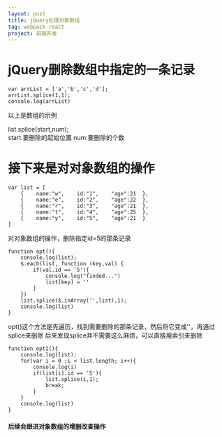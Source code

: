 ```yaml
---
layout: post
title: jQuery处理对象数组
tag: webpack react
project: 前端开发
---
```


# jQuery删除数组中指定的一条记录

``` 
var arrList = ['a','b','c','d'];  
arrList.splice(1,1);  
console.log(arrList)
```
以上是数组的示例

list.splice(start,num);  
start:要删除的起始位置
num:要删除的个数

# 接下来是对对象数组的操作
```
var list = [  
    {    name:"w",    id:"1",    "age":21  }, 
    {    name:"e",    id:"2",    "age":22  },  
    {    name:"r",    id:"3",    "age":21  }, 
    {    name:"t",    id:"4",    "age":25  },  
    {    name:"y",    id:"5",    "age":21  }
]
```

对对象数组的操作，删除指定id=5的那条记录
  
```
function opt(){  
    console.log(list);  
    $.each(list, function (key,val) {   
        if(val.id == '5'){      
            console.log("finded...")      
            list[key] = ''    
        }  
    })  
    list.splice($.inArray('',list),1);  
    console.log(list)  
}
```
opt()这个方法是先遍历，找到需要删除的那条记录，然后将它变成''，再通过splice来删除
后来发现splice并不需要这么麻烦，可以直接用索引来删除

```
function opt2(){  
    console.log(list);  
    for(var i = 0 ;i < list.length; i++){    
        console.log(i)    
        if(list[i].id == '5'){      
            list.splice(i,1);      
            break;    
        }  
    }  
    console.log(list)
}
```


#### 后续会跟进对象数组的增删改查操作
